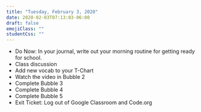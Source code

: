 ```yaml
---
title: "Tuesday, February 3, 2020"
date: 2020-02-03T07:13:03-06:00
draft: false
emojiClass: ""
studentCss: ""
---
```


- Do Now: In your journal, write out your morning routine for getting ready for school.
- Class discussion
- Add new vocab to your T-Chart
- Watch the video in Bubble 2
- Complete Bubble 3
- Complete Bubble 4
- Complete Bubble 5
- Exit Ticket: Log out of Google Classroom and Code.org